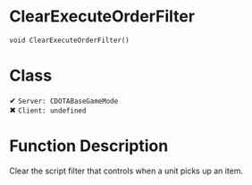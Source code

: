 # ClearExecuteOrderFilter
```
void ClearExecuteOrderFilter()
```
# Class
✔ `Server: CDOTABaseGameMode`  
✖ `Client: undefined`  

# Function Description
Clear the script filter that controls when a unit picks up an item.
